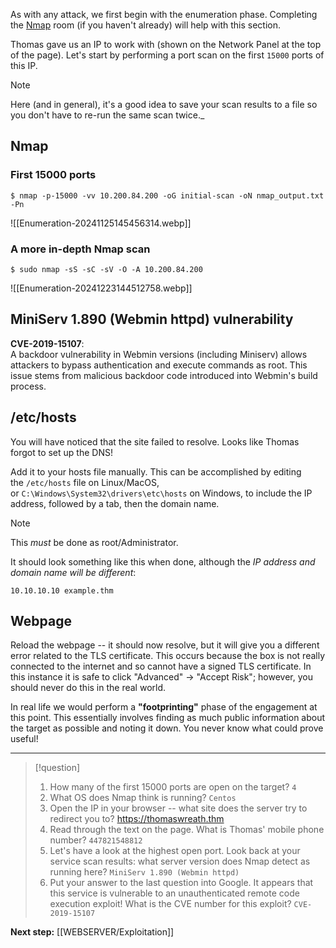 As with any attack, we first begin with the enumeration phase. Completing the [Nmap](https://tryhackme.com/room/furthernmap) room (if you haven't already) will help with this section.

Thomas gave us an IP to work with (shown on the Network Panel at the top of the page). Let's start by performing a port scan on the first `15000` ports of this IP.

> [!note]
> Here (and in general), it's a good idea to save your scan results to a file so you don't have to re-run the same scan twice._

## Nmap

### First 15000 ports

```
$ nmap -p-15000 -vv 10.200.84.200 -oG initial-scan -oN nmap_output.txt -Pn
```

![[Enumeration-20241125145456314.webp]]

### A more in-depth Nmap scan

```
$ sudo nmap -sS -sC -sV -O -A 10.200.84.200 
```

![[Enumeration-20241223144512758.webp]]


## MiniServ 1.890 (Webmin httpd) vulnerability 

**CVE-2019-15107**:  
A backdoor vulnerability in Webmin versions (including Miniserv) allows attackers to bypass authentication and execute commands as root. This issue stems from malicious backdoor code introduced into Webmin's build process.

## /etc/hosts

You will have noticed that the site failed to resolve. Looks like Thomas forgot to set up the DNS!

Add it to your hosts file manually. This can be accomplished by editing the `/etc/hosts` file on Linux/MacOS, or `C:\Windows\System32\drivers\etc\hosts` on Windows, to include the IP address, followed by a tab, then the domain name. 

> [!note]
> This _must_ be done as root/Administrator.

It should look something like this when done, although the _IP address and domain name will be different_:

`10.10.10.10 example.thm`

## Webpage

Reload the webpage -- it should now resolve, but it will give you a different error related to the TLS certificate. This occurs because the box is not really connected to the internet and so cannot have a signed TLS certificate. In this instance it is safe to click "Advanced" -> "Accept Risk"; however, you should never do this in the real world.  

In real life we would perform a **"footprinting"** phase of the engagement at this point. This essentially involves finding as much public information about the target as possible and noting it down. You never know what could prove useful!

---

> [!question]
>1. How many of the first 15000 ports are open on the target?
>`4`
>2. What OS does Nmap think is running?
>`Centos`
>3. Open the IP in your browser -- what site does the server try to redirect you to?
>https://thomaswreath.thm
>4. Read through the text on the page. What is Thomas' mobile phone number?
>`447821548812`
>5. Let's have a look at the highest open port.  Look back at your service scan results: what server version does Nmap detect as running here? 
> `MiniServ 1.890 (Webmin httpd)`
> 6. Put your answer to the last question into Google. It appears that this service is vulnerable to an unauthenticated remote code execution exploit! What is the CVE number for this exploit?
> `CVE-2019-15107`


**Next step:** [[WEBSERVER/Exploitation]]



